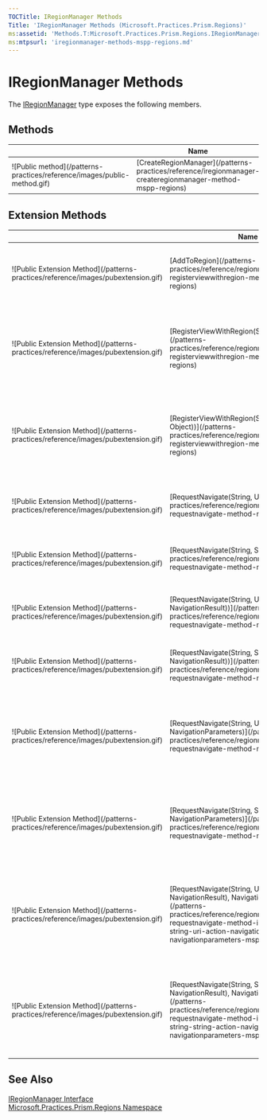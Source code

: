 ```yaml
---
TOCTitle: IRegionManager Methods
Title: 'IRegionManager Methods (Microsoft.Practices.Prism.Regions)'
ms:assetid: 'Methods.T:Microsoft.Practices.Prism.Regions.IRegionManager'
ms:mtpsurl: 'iregionmanager-methods-mspp-regions.md'
---
```


# IRegionManager Methods

The [IRegionManager](/patterns-practices/reference/iregionmanager-interface-mspp-regions) type exposes the following members.

## Methods

<table>

<thead>
<tr class="header">
<th> </th>
<th>Name</th>
<th>Description</th>
</tr>
</thead>
<tbody>
<tr class="odd">
<td>![Public method](/patterns-practices/reference/images/public-method.gif)</td>
<td>[CreateRegionManager](/patterns-practices/reference/iregionmanager-createregionmanager-method-mspp-regions)</td>
<td><div class="summary">
Creates a new region manager.
</div></td>
</tr>
</tbody>
</table>

## Extension Methods

<table>

<thead>
<tr class="header">
<th> </th>
<th>Name</th>
<th>Description</th>
</tr>
</thead>
<tbody>
<tr class="odd">
<td>![Public Extension Method](/patterns-practices/reference/images/pubextension.gif)</td>
<td>[AddToRegion](/patterns-practices/reference/regionmanagerextensions-registerviewwithregion-method-mspp-regions)</td>
<td><div class="summary">
Add a view to the Views collection of a Region. Note that the region must already exist in this regionmanager.
</div>
(Defined by [RegionManagerExtensions](/patterns-practices/reference/regionmanagerextensions-class-mspp-regions).)</td>
</tr>
<tr class="even">
<td>![Public Extension Method](/patterns-practices/reference/images/pubextension.gif)</td>
<td>[RegisterViewWithRegion(String, Type)](/patterns-practices/reference/regionmanagerextensions-registerviewwithregion-method-mspp-regions)</td>
<td>Overloaded.
<div class="summary">
Associate a view with a region, by registering a type. When the region get's displayed this type will be resolved using the ServiceLocator into a concrete instance. The instance will be added to the Views collection of the region
</div>
(Defined by [RegionManagerExtensions](/patterns-practices/reference/regionmanagerextensions-class-mspp-regions).)</td>
</tr>
<tr class="odd">
<td>![Public Extension Method](/patterns-practices/reference/images/pubextension.gif)</td>
<td>[RegisterViewWithRegion(String, Func(Of Object))](/patterns-practices/reference/regionmanagerextensions-registerviewwithregion-method-mspp-regions)</td>
<td>Overloaded.
<div class="summary">
Associate a view with a region, using a delegate to resolve a concreate instance of the view. When the region get's displayed, this delelgate will be called and the result will be added to the views collection of the region.
</div>
(Defined by [RegionManagerExtensions](/patterns-practices/reference/regionmanagerextensions-class-mspp-regions).)</td>
</tr>
<tr class="even">
<td>![Public Extension Method](/patterns-practices/reference/images/pubextension.gif)</td>
<td>[RequestNavigate(String, Uri)](/patterns-practices/reference/regionmanagerextensions-requestnavigate-method-mspp-regions)</td>
<td>Overloaded.
<div class="summary">
Navigates the specified region manager.
</div>
(Defined by [RegionManagerExtensions](/patterns-practices/reference/regionmanagerextensions-class-mspp-regions).)</td>
</tr>
<tr class="odd">
<td>![Public Extension Method](/patterns-practices/reference/images/pubextension.gif)</td>
<td>[RequestNavigate(String, String)](/patterns-practices/reference/regionmanagerextensions-requestnavigate-method-mspp-regions)</td>
<td>Overloaded.
<div class="summary">
Navigates the specified region manager.
</div>
(Defined by [RegionManagerExtensions](/patterns-practices/reference/regionmanagerextensions-class-mspp-regions).)</td>
</tr>
<tr class="even">
<td>![Public Extension Method](/patterns-practices/reference/images/pubextension.gif)</td>
<td>[RequestNavigate(String, Uri, Action(Of NavigationResult))](/patterns-practices/reference/regionmanagerextensions-requestnavigate-method-mspp-regions)</td>
<td>Overloaded.
<div class="summary">
Navigates the specified region manager.
</div>
(Defined by [RegionManagerExtensions](/patterns-practices/reference/regionmanagerextensions-class-mspp-regions).)</td>
</tr>
<tr class="odd">
<td>![Public Extension Method](/patterns-practices/reference/images/pubextension.gif)</td>
<td>[RequestNavigate(String, String, Action(Of NavigationResult))](/patterns-practices/reference/regionmanagerextensions-requestnavigate-method-mspp-regions)</td>
<td>Overloaded.
<div class="summary">
Navigates the specified region manager.
</div>
(Defined by [RegionManagerExtensions](/patterns-practices/reference/regionmanagerextensions-class-mspp-regions).)</td>
</tr>
<tr class="even">
<td>![Public Extension Method](/patterns-practices/reference/images/pubextension.gif)</td>
<td>[RequestNavigate(String, Uri, NavigationParameters)](/patterns-practices/reference/regionmanagerextensions-requestnavigate-method-mspp-regions)</td>
<td>Overloaded.
<div class="summary">
This method allows an IRegionManager to locate a specified region and navigate in it to the specified target Uri, passing an instance of NavigationParameters, which holds a collection of object parameters.
</div>
(Defined by [RegionManagerExtensions](/patterns-practices/reference/regionmanagerextensions-class-mspp-regions).)</td>
</tr>
<tr class="odd">
<td>![Public Extension Method](/patterns-practices/reference/images/pubextension.gif)</td>
<td>[RequestNavigate(String, String, NavigationParameters)](/patterns-practices/reference/regionmanagerextensions-requestnavigate-method-mspp-regions)</td>
<td>Overloaded.
<div class="summary">
This method allows an IRegionManager to locate a specified region and navigate in it to the specified target string, passing an instance of NavigationParameters, which holds a collection of object parameters.
</div>
(Defined by [RegionManagerExtensions](/patterns-practices/reference/regionmanagerextensions-class-mspp-regions).)</td>
</tr>
<tr class="even">
<td>![Public Extension Method](/patterns-practices/reference/images/pubextension.gif)</td>
<td>[RequestNavigate(String, Uri, Action(Of NavigationResult), NavigationParameters)](/patterns-practices/reference/regionmanagerextensions-requestnavigate-method-iregionmanager-string-uri-action-navigationresult-navigationparameters-mspp-regions)</td>
<td>Overloaded.
<div class="summary">
This method allows an IRegionManager to locate a specified region and navigate in it to the specified target Uri, passing a navigation callback and an instance of NavigationParameters, which holds a collection of object parameters.
</div>
(Defined by [RegionManagerExtensions](/patterns-practices/reference/regionmanagerextensions-class-mspp-regions).)</td>
</tr>
<tr class="odd">
<td>![Public Extension Method](/patterns-practices/reference/images/pubextension.gif)</td>
<td>[RequestNavigate(String, String, Action(Of NavigationResult), NavigationParameters)](/patterns-practices/reference/regionmanagerextensions-requestnavigate-method-iregionmanager-string-string-action-navigationresult-navigationparameters-mspp-regions)</td>
<td>Overloaded.
<div class="summary">
This method allows an IRegionManager to locate a specified region and navigate in it to the specified target string, passing a navigation callback and an instance of NavigationParameters, which holds a collection of object parameters.
</div>
(Defined by [RegionManagerExtensions](/patterns-practices/reference/regionmanagerextensions-class-mspp-regions).)</td>
</tr>
</tbody>
</table>

## See Also

[IRegionManager Interface](/patterns-practices/reference/iregionmanager-interface-mspp-regions)  
[Microsoft.Practices.Prism.Regions Namespace](/patterns-practices/reference/mspp-regions-namespace)  